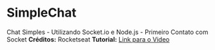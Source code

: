 # SimpleChat
Chat Simples - Utilizando Socket.io e Node.js - Primeiro Contato com Socket
**Créditos:** Rocketseat
**Tutorial:** [Link para o Video](https://www.youtube.com/watch?v=-jXfKDYJJvo)
